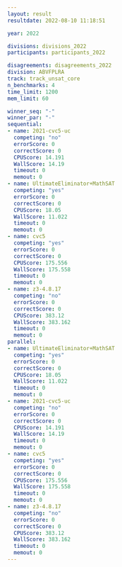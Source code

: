 ```yaml
---
layout: result
resultdate: 2022-08-10 11:18:51

year: 2022

divisions: divisions_2022
participants: participants_2022

disagreements: disagreements_2022
division: ABVFPLRA
track: track_unsat_core
n_benchmarks: 4
time_limit: 1200
mem_limit: 60

winner_seq: "-"
winner_par: "-"
sequential:
- name: 2021-cvc5-uc
  competing: "no"
  errorScore: 0
  correctScore: 0
  CPUScore: 14.191
  WallScore: 14.19
  timeout: 0
  memout: 0
- name: UltimateEliminator+MathSAT
  competing: "yes"
  errorScore: 0
  correctScore: 0
  CPUScore: 18.05
  WallScore: 11.022
  timeout: 0
  memout: 0
- name: cvc5
  competing: "yes"
  errorScore: 0
  correctScore: 0
  CPUScore: 175.556
  WallScore: 175.558
  timeout: 0
  memout: 0
- name: z3-4.8.17
  competing: "no"
  errorScore: 0
  correctScore: 0
  CPUScore: 383.12
  WallScore: 383.162
  timeout: 0
  memout: 0
parallel:
- name: UltimateEliminator+MathSAT
  competing: "yes"
  errorScore: 0
  correctScore: 0
  CPUScore: 18.05
  WallScore: 11.022
  timeout: 0
  memout: 0
- name: 2021-cvc5-uc
  competing: "no"
  errorScore: 0
  correctScore: 0
  CPUScore: 14.191
  WallScore: 14.19
  timeout: 0
  memout: 0
- name: cvc5
  competing: "yes"
  errorScore: 0
  correctScore: 0
  CPUScore: 175.556
  WallScore: 175.558
  timeout: 0
  memout: 0
- name: z3-4.8.17
  competing: "no"
  errorScore: 0
  correctScore: 0
  CPUScore: 383.12
  WallScore: 383.162
  timeout: 0
  memout: 0
---
```

